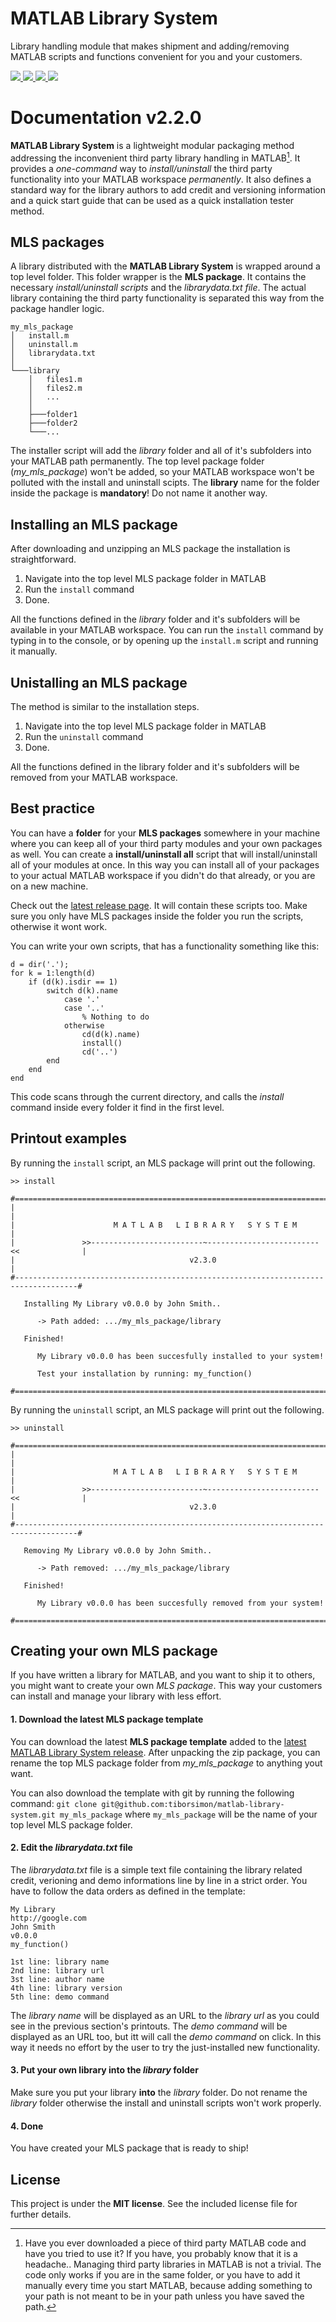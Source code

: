 # MATLAB Library System

Library handling module that makes shipment and adding/removing MATLAB scripts and functions convenient for you and your customers.

<a title="Latest version" href="https://github.com/tiborsimon/MATLAB-Library-System/releases/latest" target="_blank">
   <img src="https://img.shields.io/badge/version-v2.3.0-green.svg?style=flat" />
</a>
<a title="Goto article" href="http://tiborsimon.io/projects/TSPR0001/" target="_blank">
   <img src="https://img.shields.io/badge/article-read-blue.svg?style=flat" />
</a>
<a title="Goto discussion" href="http://tiborsimon.io/projects/TSPR0001/#discussion" target="_blank">
   <img src="https://img.shields.io/badge/discussion-join-orange.svg?style=flat" />
</a>
<a title="License" href="#license">
   <img src="http://img.shields.io/badge/license-MIT-green.svg?style=flat" />
</a>

# Documentation v2.2.0

__MATLAB Library System__ is a lightweight modular packaging method addressing the inconvenient third party library handling in MATLAB[^1]. It provides a _one-command_ way to _install/uninstall_ the third party functionality into your MATLAB workspace _permanently_. It also defines a standard way for the library authors to add credit and versioning information and a quick start guide that can be used as a quick installation tester method.

## MLS packages

A library distributed with the __MATLAB Library System__ is wrapped around a top level folder. This folder wrapper is the __MLS package__. It contains the necessary _install/uninstall scripts_ and the _librarydata.txt file_. The actual library containing the third party functionality is separated this way from the package handler logic.

```
my_mls_package
│   install.m
│   uninstall.m
│   librarydata.txt    
│
└───library
    │   files1.m
    │   files2.m
    │   ...
    │ 
    ├───folder1
    ├───folder2
    └───...
```

The installer script will add the _library_ folder and all of it's subfolders into your MATLAB path permanently. The top level package folder (_my_mls_package_) won't be added, so your MATLAB workspace won't be polluted with the install and uninstall scipts. The __library__ name for the folder inside the package is __mandatory__! Do not name it another way.

## Installing an MLS package

After downloading and unzipping an MLS package the installation is straightforward.

1. Navigate into the top level MLS package folder in MATLAB
2. Run the `install` command
3. Done.

All the functions defined in the _library_ folder and it's subfolders will be available in your MATLAB workspace. You can run the `install` command by typing in to the console, or by opening up the `install.m` script and running it manually.

## Unistalling an MLS package

The method is similar to the installation steps.

1. Navigate into the top level MLS package folder in MATLAB
2. Run the `uninstall` command
3. Done.

All the functions defined in the library folder and it's subfolders will be removed from your MATLAB workspace.

## Best practice

You can have a __folder__ for your __MLS packages__ somewhere in your machine where you can keep all of your third party modules and your own packages as well. You can create a __install/uninstall all__ script that will install/uninstall all of your modules at once. In this way you can install all of your packages to your actual MATLAB workspace if you didn't do that already, or you are on a new machine. 

Check out the <a href="https://github.com/tiborsimon/matlab-library-system/releases/latest" target="_blank">latest release page</a>. It will contain these scripts too. Make sure you only have MLS packages inside the folder you run the scripts, otherwise it wont work.

You can write your own scripts, that has a functionality something like this:

```
d = dir('.');
for k = 1:length(d)
    if (d(k).isdir == 1)
        switch d(k).name
            case '.'
            case '..'
                % Nothing to do
            otherwise
                cd(d(k).name)
                install()
                cd('..')
        end
    end
end
```

This code scans through the current directory, and calls the _install_ command inside every folder it find in the first level.

## Printout examples

By running the `install` script, an MLS package will print out the following.

```
>> install
 
#====================================================================================#
|                                                                                    |
|                      M A T L A B   L I B R A R Y   S Y S T E M                     |
|               >>-------------------------~-------------------------<<              |
|                                       v2.3.0                                       |
#------------------------------------------------------------------------------------#
 
   Installing My Library v0.0.0 by John Smith..
 
      -> Path added: .../my_mls_package/library
 
   Finished!
 
      My Library v0.0.0 has been succesfully installed to your system!
 
      Test your installation by running: my_function()
 
#====================================================================================#
```

By running the `uninstall` script, an MLS package will print out the following.

```
>> uninstall
 
#====================================================================================#
|                                                                                    |
|                      M A T L A B   L I B R A R Y   S Y S T E M                     |
|               >>-------------------------~-------------------------<<              |
|                                       v2.3.0                                       |
#------------------------------------------------------------------------------------#
 
   Removing My Library v0.0.0 by John Smith..
 
      -> Path removed: .../my_mls_package/library
 
   Finished!
 
      My Library v0.0.0 has been succesfully removed from your system!
 
#====================================================================================#
```

## Creating your own MLS package

If you have written a library for MATLAB, and you want to ship it to others, you might want to create your own _MLS package_. This way your customers can install and manage your library with less effort.

#### 1. Download the latest MLS package template

You can download the latest __MLS package template__ added to the <a href="https://github.com/tiborsimon/matlab-library-system/releases/latest" target="_blank">latest MATLAB Library System release</a>. After unpacking the zip package, you can rename the top MLS package folder from  _my_mls_package_ to anything yout want. 

You can also download the template with git by running the following command: `git clone git@github.com:tiborsimon/matlab-library-system.git my_mls_package` where `my_mls_package` will be the name of your top level MLS package folder.

#### 2. Edit the _librarydata.txt_ file
The _librarydata.txt_ file is a simple text file containing the library related credit, verioning and demo informations line by line in a strict order. You have to follow the data orders as defined in the template:

```
My Library
http://google.com
John Smith
v0.0.0
my_function()

```

```
1st line: library name
2nd line: library url
3st line: author name
4th line: library version
5th line: demo command
```

The _library name_ will be displayed as an URL to the _library url_ as you could see in the previous section's printouts. The _demo command_ will be displayed as an URL too, but itt will call the _demo command_ on click. In this way it needs no effort by the user to try the just-installed new functionality.

#### 3. Put your own library into the _library_ folder

Make sure you put your library __into__ the _library_ folder. Do not rename the _library_ folder otherwise the install and uninstall scripts won't work properly.

#### 4. Done

You have created your MLS package that is ready to ship!


## License

This project is under the __MIT license__. 
See the included license file for further details.



[^1]: Have you ever downloaded a piece of third party MATLAB code and have you tried to use it? If you have, you probably know that it is a headache.. Managing third party libraries in MATLAB is not a trivial. The code only works if you are in the same folder, or you have to add  it manually every time you start MATLAB, because adding something to your path is not meant to be in your path unless you have saved the path.
